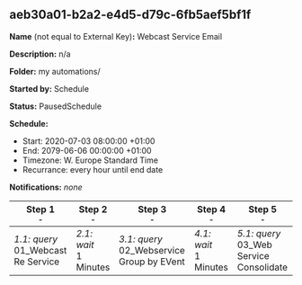 ## aeb30a01-b2a2-e4d5-d79c-6fb5aef5bf1f

**Name** (not equal to External Key)**:** Webcast Service Email

**Description:** n/a

**Folder:** my automations/

**Started by:** Schedule

**Status:** PausedSchedule

**Schedule:**

* Start: 2020-07-03 08:00:00 +01:00
* End: 2079-06-06 00:00:00 +01:00
* Timezone: W. Europe Standard Time
* Recurrance: every hour until end date

**Notifications:** _none_


| Step 1<br>_<small>-</small>_ | Step 2<br>_<small>-</small>_ | Step 3<br>_<small>-</small>_ | Step 4<br>_<small>-</small>_ | Step 5<br>_<small>-</small>_ |
| --- | --- | --- | --- | --- |
| _1.1: query_<br>01_Webcast Re Service | _2.1: wait_<br>1 Minutes | _3.1: query_<br>02_Webservice Group by EVent | _4.1: wait_<br>1 Minutes | _5.1: query_<br>03_Web Service Consolidate |

